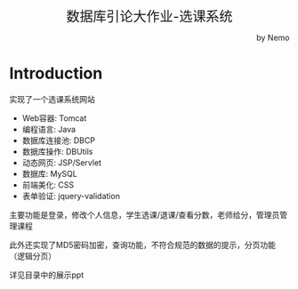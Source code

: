 <center><font size = 5>数据库引论大作业-选课系统</font></center>
<p align='right'>by Nemo</p>

# Introduction
实现了一个选课系统网站

- Web容器: Tomcat
- 编程语言: Java
- 数据库连接池: DBCP
- 数据库操作: DBUtils
- 动态网页: JSP/Servlet
- 数据库: MySQL
- 前端美化: CSS
- 表单验证: jquery-validation

主要功能是登录，修改个人信息，学生选课/退课/查看分数，老师给分，管理员管理课程

此外还实现了MD5密码加密，查询功能，不符合规范的数据的提示，分页功能（逻辑分页）

详见目录中的展示ppt